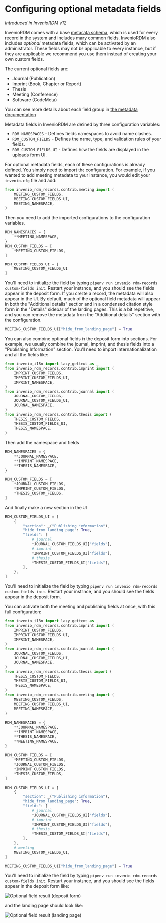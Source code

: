 # Configuring optional metadata fields

_Introduced in InvenioRDM v12_

InvenioRDM comes with a base [metadata schema](../../reference/metadata.md), which is used for every record in the system and includes many common fields. InvenioRDM also includes *optional* metadata fields, which can be activated by an administrator. These fields may not be applicable to every instance, but if they are applicable we recommend you use them instead of creating your own custom fields.

The current optional fields are:

- Journal (Publication)
- Imprint (Book, Chapter or Report)
- Thesis
- Meeting (Conference)
- Software (CodeMeta)

You can see more details about each field group in [the metadata documentation](../../reference/metadata/optional_metadata.md)

Metadata fields in InvenioRDM are defined by three configuration variables:

- `RDM_NAMESPACES` - Defines fields namespaces to avoid name clashes.
- `RDM_CUSTOM_FIELDS` - Defines the name, type, and validation rules of your fields.
- `RDM_CUSTOM_FIELDS_UI` - Defines how the fields are displayed in the uploads form UI.

For optional metadata fields, each of these configurations is already defined. You simply need to import the configuration. For example, if you wanted to add meeting metadata to your instance, you would edit your `invenio.cfg` file and add:

```python
from invenio_rdm_records.contrib.meeting import (
    MEETING_CUSTOM_FIELDS,
    MEETING_CUSTOM_FIELDS_UI,
    MEETING_NAMESPACE,
)
```

Then you need to add the imported configurations to the configuration variables.

```python
RDM_NAMESPACES = {
    **MEETING_NAMESPACE,
}
RDM_CUSTOM_FIELDS = [
    *MEETING_CUSTOM_FIELDS,
]

RDM_CUSTOM_FIELDS_UI = [
    MEETING_CUSTOM_FIELDS_UI
]
```

You'll need to initialize the field by typing `pipenv run invenio rdm-records custom-fields init`. Restart your instance, and you should see the fields appear in the deposit form. If you create a record, the metadata will also appear in the UI. By default, much of the optional field metadata will appear in both the "Additional details" section and in a condensed citation style form in the "Details" sidebar of the landing pages. This is a bit repetitive, and you can remove the metadata from the "Additional details" section with the configuration.

```python
MEETING_CUSTOM_FIELDS_UI["hide_from_landing_page"] = True
```

You can also combine optional fields in the deposit form into sections. For example, we usually combine the journal, imprint, and thesis fields into a "Publishing Information" section. You'll need to import internationalization and all the fields like:

```python
from invenio_i18n import lazy_gettext as _
from invenio_rdm_records.contrib.imprint import (
    IMPRINT_CUSTOM_FIELDS,
    IMPRINT_CUSTOM_FIELDS_UI,
    IMPRINT_NAMESPACE,
)
from invenio_rdm_records.contrib.journal import (
    JOURNAL_CUSTOM_FIELDS,
    JOURNAL_CUSTOM_FIELDS_UI,
    JOURNAL_NAMESPACE,
)
from invenio_rdm_records.contrib.thesis import (
    THESIS_CUSTOM_FIELDS,
    THESIS_CUSTOM_FIELDS_UI,
    THESIS_NAMESPACE,
)
```

Then add the namespace and fields

```python
RDM_NAMESPACES = {
    **JOURNAL_NAMESPACE,
    **IMPRINT_NAMESPACE,
    **THESIS_NAMESPACE,
}

RDM_CUSTOM_FIELDS = [
    *JOURNAL_CUSTOM_FIELDS,
    *IMPRINT_CUSTOM_FIELDS,
    *THESIS_CUSTOM_FIELDS,
]
```

And finally make a new section in the UI

```python
RDM_CUSTOM_FIELDS_UI = [
    {
        "section": _("Publishing information"),
        "hide_from_landing_page": True,
        "fields": [
            # journal
            *JOURNAL_CUSTOM_FIELDS_UI["fields"],
            # imprint
            *IMPRINT_CUSTOM_FIELDS_UI["fields"],
            # thesis
            *THESIS_CUSTOM_FIELDS_UI["fields"],
        ],
    },
]
```

You'll need to initialize the field by typing `pipenv run invenio rdm-records custom-fields init`. Restart your instance, and you should see the fields appear in the deposit form.

You can activate both the meeting and publishing fields at once, with this full configuration:

```python
from invenio_i18n import lazy_gettext as _
from invenio_rdm_records.contrib.imprint import (
    IMPRINT_CUSTOM_FIELDS,
    IMPRINT_CUSTOM_FIELDS_UI,
    IMPRINT_NAMESPACE,
)
from invenio_rdm_records.contrib.journal import (
    JOURNAL_CUSTOM_FIELDS,
    JOURNAL_CUSTOM_FIELDS_UI,
    JOURNAL_NAMESPACE,
)
from invenio_rdm_records.contrib.thesis import (
    THESIS_CUSTOM_FIELDS,
    THESIS_CUSTOM_FIELDS_UI,
    THESIS_NAMESPACE,
)
from invenio_rdm_records.contrib.meeting import (
    MEETING_CUSTOM_FIELDS,
    MEETING_CUSTOM_FIELDS_UI,
    MEETING_NAMESPACE,
)
    
RDM_NAMESPACES = {
    **JOURNAL_NAMESPACE,
    **IMPRINT_NAMESPACE,
    **THESIS_NAMESPACE,
    **MEETING_NAMESPACE,        
}           
        
RDM_CUSTOM_FIELDS = [
    *MEETING_CUSTOM_FIELDS,
    *JOURNAL_CUSTOM_FIELDS,
    *IMPRINT_CUSTOM_FIELDS,
    *THESIS_CUSTOM_FIELDS,
]   
    
RDM_CUSTOM_FIELDS_UI = [
    {
        "section": _("Publishing information"),
        "hide_from_landing_page": True,
        "fields": [
            # journal
            *JOURNAL_CUSTOM_FIELDS_UI["fields"],
            # imprint
            *IMPRINT_CUSTOM_FIELDS_UI["fields"],
            # thesis
            *THESIS_CUSTOM_FIELDS_UI["fields"],
        ],
    },
    # meeting
    MEETING_CUSTOM_FIELDS_UI,
]

MEETING_CUSTOM_FIELDS_UI["hide_from_landing_page"] = True
```

You'll need to initialize the field by typing `pipenv run invenio rdm-records custom-fields init`. Restart your instance, and you should see the fields appear in the deposit form like:

![Optional field result (deposit form)](../img/custom_fields_example_deposit_form.png)

and the landing page should look like:

![Optional field result (landing page)](../img/custom_fields_example_landing_page.png)
